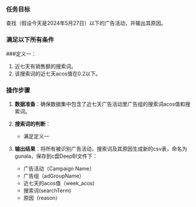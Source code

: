 ### 任务目标
查找（假设今天是2024年5月27日）以下的广告活动，并输出其原因。

### 满足以下所有条件

###定义一：
1. 近七天有销售额的搜索词。
2. 该搜索词的近七天acos值在0.2以下。

### 操作步骤
1. **数据准备**：确保数据集中包含了近七天广告活动里广告组的搜索词acos值和搜索词。

2. **搜索词的判断**：
   - 满足定义一

3. **输出结果**：将所有被识别广告活动，搜索词及其原因生成新的csv表，命名为gunala，保存到c盘DeepBI文件下：
   - 广告活动（Campaign Name）
   - 广告组（adGroupName）
   - 近七天的acos值（week_acos)
   - 搜索词(searchTerm)
   - 原因（reason）

